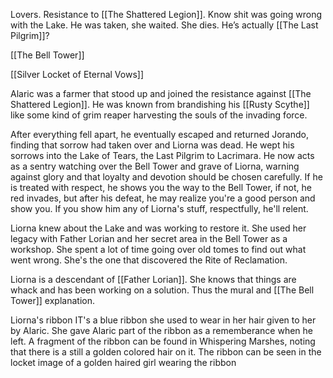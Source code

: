 
Lovers. Resistance to [[The Shattered Legion]]. Know shit was going wrong with the Lake. He was taken, she waited. She dies. He’s actually [[The Last Pilgrim]]?


[[The Bell Tower]]

[[Silver Locket of Eternal Vows]]


Alaric was a farmer that stood up and joined the resistance against [[The Shattered Legion]]. He was known from brandishing his [[Rusty Scythe]] like some kind of grim reaper harvesting the souls of the invading force.

After everything fell apart, he eventually escaped and returned Jorando, finding that sorrow had taken over and Liorna was dead. He wept his sorrows into the Lake of Tears, the Last Pilgrim to Lacrimara. He now acts as a sentry watching over the Bell Tower and grave of Liorna, warning against glory and that loyalty and devotion should be chosen carefully. If he is treated with respect, he shows you the way to the Bell Tower, if not, he red invades, but after his defeat, he may realize you're a good person and show you. If you show him any of Liorna's stuff, respectfully, he'll relent. 

Liorna knew about the Lake and was working to restore it. She used her legacy with Father Lorian and her secret area in the Bell Tower as a workshop. She spent a lot of time going over old tomes to find out what went wrong. She's the one that discovered the Rite of Reclamation. 

Liorna is a descendant of [[Father Lorian]]. She knows that things are whack and has been working on a solution. Thus the mural and [[The Bell Tower]] explanation. 


Liorna's ribbon
IT's a blue ribbon she used to wear in her hair given to her by Alaric. She gave Alaric part of the ribbon as a rememberance when he left. 
A fragment of the ribbon can be found in Whispering Marshes, noting that there is a still a golden colored hair on it.
The ribbon can be seen in the locket image of a golden haired girl wearing the ribbon

